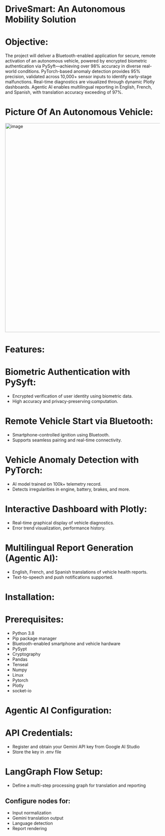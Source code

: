 # DriveSmart: An Autonomous Mobility Solution

#  Objective:

The project will deliver a Bluetooth-enabled application for secure, remote activation of an autonomous vehicle, powered by encrypted biometric authentication via PySyft—achieving over 98% accuracy in diverse real-world conditions. PyTorch-based anomaly detection provides 95% precision, validated across 10,000+ sensor inputs to identify early-stage malfunctions. Real-time diagnostics are visualized through dynamic Plotly dashboards. Agentic AI enables multilingual reporting in English, French, and Spanish, with translation accuracy exceeding of 97%.

# Picture Of An Autonomous Vehicle:

<img width="1200" height="680" alt="image" src="https://github.com/user-attachments/assets/75978124-4599-41ff-b4ca-5afe6451d953" />



# Features:

# Biometric Authentication with PySyft:

- Encrypted verification of user identity using biometric data.
- High accuracy and privacy-preserving computation.

# Remote Vehicle Start via Bluetooth:
  
- Smartphone-controlled ignition using Bluetooth.
- Supports seamless pairing and real-time connectivity.

 # Vehicle Anomaly Detection with PyTorch:
  
- AI model trained on 100k+ telemetry record.
- Detects irregularities in engine, battery, brakes, and more.
  
# Interactive Dashboard with Plotly:

- Real-time graphical display of vehicle diagnostics.
- Error trend visualization, performance history.

 # Multilingual Report Generation (Agentic AI):
 
- English, French, and Spanish translations of vehicle health reports.
- Text-to-speech and push notifications supported.

# Installation:

# Prerequisites:

- Python 3.8
- Pip package manager
- Bluetooth-enabled smartphone and vehicle hardware
- PySypt
- Cryptography
- Pandas
- Tenseal
- Numpy
- Linux
- Pytorch
- Plotly
- socket-io

# Agentic AI Configuration:

# API Credentials:

- Register and obtain your Gemini API key from Google AI Studio
- Store the key in .env file

# LangGraph Flow Setup:

- Define a multi-step processing graph for translation and reporting

## Configure nodes for:
- Input normalization
- Gemini translation output
- Language detection
- Report rendering






